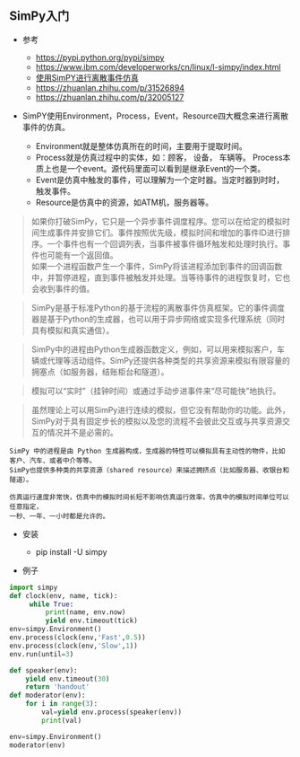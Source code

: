 ## SimPy入门
- 参考
    - https://pypi.python.org/pypi/simpy
    - https://www.ibm.com/developerworks/cn/linux/l-simpy/index.html
    - [使用SimPY进行离散事件仿真](http://blog.csdn.net/bibade123/article/details/78388898)
    - https://zhuanlan.zhihu.com/p/31526894
    - https://zhuanlan.zhihu.com/p/32005127
    
- SimPY使用Environment，Process，Event，Resource四大概念来进行离散事件的仿真。
    - Environment就是整体仿真所在的时间，主要用于提取时间。 
    - Process就是仿真过程中的实体，如：顾客， 设备， 车辆等。 Process本质上也是一个event。源代码里面可以看到是继承Event的一个类。 
    - Event是仿真中触发的事件，可以理解为一个定时器。当定时器到时时，触发事件。 
    - Resource是仿真中的资源，如ATM机，服务器等。
>如果你打破SimPy，它只是一个异步事件调度程序。您可以在给定的模拟时间生成事件并安排它们。事件按照优先级，模拟时间和增加的事件ID进行排序。一个事件也有一个回调列表，当事件被事件循环触发和处理时执行。事件也可能有一个返回值。  
>如果一个进程函数产生一个事件，SimPy将该进程添加到事件的回调函数中，并暂停进程，直到事件被触发并处理。当等待事件的进程恢复时，它也会收到事件的值。  
    
>SimPy是基于标准Python的基于流程的离散事件仿真框架。它的事件调度器是基于Python的生成器，也可以用于异步网络或实现多代理系统（同时具有模拟和真实通信）。

>SimPy中的进程由Python生成器函数定义，例如，可以用来模拟客户，车辆或代理等活动组件。SimPy还提供各种类型的共享资源来模拟有限容量的拥塞点（如服务器，结账柜台和隧道）。

>模拟可以“实时”（挂钟时间）或通过手动步进事件来“尽可能快”地执行。

>虽然理论上可以用SimPy进行连续的模拟，但它没有帮助你的功能。此外，SimPy对于具有固定步长的模拟以及您的流程不会彼此交互或与共享资源交互的情况并不是必需的。

```
SimPy 中的进程是由 Python 生成器构成，生成器的特性可以模拟具有主动性的物件，比如客户、汽车、或者中介等等。
SimPy也提供多种类的共享资源（shared resource）来描述拥挤点（比如服务器、收银台和隧道）。

仿真运行速度非常快，仿真中的模拟时间长短不影响仿真运行效率，仿真中的模拟时间单位可以任意指定，
一秒、一年、一小时都是允许的。
```

- 安装
    - pip install -U simpy
    
- 例子
```python
import simpy
def clock(env, name, tick):
     while True:
         print(name, env.now)
         yield env.timeout(tick)
env=simpy.Environment()
env.process(clock(env,'Fast',0.5))
env.process(clock(env,'Slow',1))
env.run(until=3)
```    
```python
def speaker(env):
    yield env.timeout(30)
    return 'handout'
def moderator(env):
    for i in range(3):
        val=yield env.process(speaker(env))
        print(val)

env=simpy.Environment()
moderator(env)
```